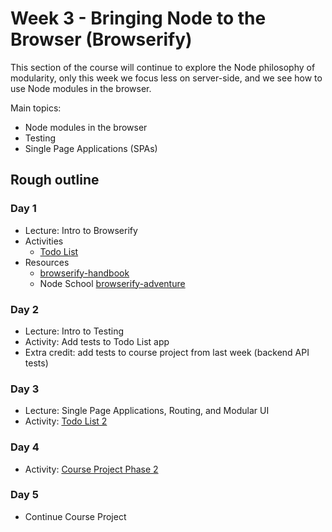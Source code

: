 # Week 3 - Bringing Node to the Browser (Browserify)

This section of the course will continue to explore the Node philosophy of modularity, only this week we focus less on server-side, and we see how to use Node modules in the browser.

Main topics:

* Node modules in the browser
* Testing
* Single Page Applications (SPAs)

## Rough outline

### Day 1

* Lecture: Intro to Browserify
* Activities
  * [Todo List](./todolist.md)
* Resources
  * [browserify-handbook](https://github.com/browserify/browserify-handbook)
  * Node School [browserify-adventure](https://github.com/workshopper/browserify-adventure)


### Day 2

* Lecture: Intro to Testing
* Activity: Add tests to Todo List app
* Extra credit: add tests to course project from last week (backend API tests) 


### Day 3

* Lecture: Single Page Applications, Routing, and Modular UI
* Activity: [Todo List 2](./todolist2.md)

### Day 4

* Activity: [Course Project Phase 2](./chatroom2.md)


### Day 5

* Continue Course Project
